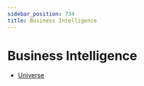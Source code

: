 ```yaml
---
sidebar_position: 734
title: Business Intelligence
---
```


# Business Intelligence

* [Universe](universe/index "Universe")